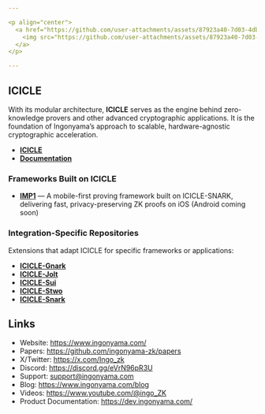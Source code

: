 ```yaml
---

<p align="center">
  <a href="https://github.com/user-attachments/assets/87923a40-7d03-4db5-b6cf-e6cc80981f7f">
    <img src="https://github.com/user-attachments/assets/87923a40-7d03-4db5-b6cf-e6cc80981f7f" alt="Ingonyama Image" width="800"/>
  </a>
</p>

---
```

## ICICLE  
With its modular architecture, **ICICLE** serves as the engine behind zero-knowledge provers and other advanced cryptographic applications. It is the foundation of Ingonyama’s approach to scalable, hardware-agnostic cryptographic acceleration.

- [**ICICLE**](https://github.com/ingonyama-zk/icicle)
- [**Documentation**](https://dev.ingonyama.com)

### Frameworks Built on ICICLE

- [**IMP1**](https://github.com/ingonyama-zk/imp1) — A mobile-first proving framework built on ICICLE-SNARK, delivering fast, privacy-preserving ZK proofs on iOS (Android coming soon)

### Integration-Specific Repositories  
Extensions that adapt ICICLE for specific frameworks or applications:  

- [**ICICLE-Gnark**](https://github.com/ingonyama-zk/icicle-gnark)
- [**ICICLE-Jolt**](https://github.com/ingonyama-zk/icicle-jolt)  
- [**ICICLE-Sui**](https://github.com/ingonyama-zk/icicle-sui)  
- [**ICICLE-Stwo**](https://github.com/ingonyama-zk/icicle-stwo)  
- [**ICICLE-Snark**](https://github.com/ingonyama-zk/icicle-snark)


## Links
- Website: https://www.ingonyama.com/
- Papers: https://github.com/ingonyama-zk/papers
- X/Twitter: https://x.com/Ingo_zk
- Discord: https://discord.gg/eVrN96pR3U
- Support: support@ingonyama.com
- Blog: https://www.ingonyama.com/blog
- Videos: https://www.youtube.com/@ingo_ZK
- Product Documentation: https://dev.ingonyama.com/








